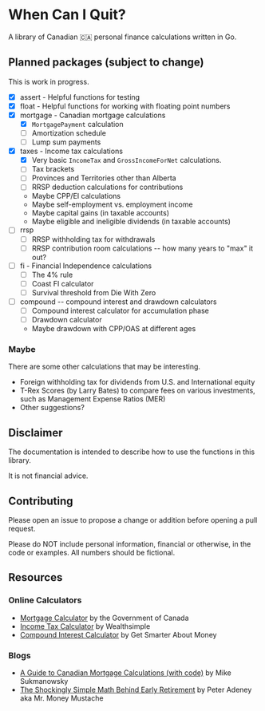 # When Can I Quit?

A library of Canadian 🇨🇦 personal finance calculations written in Go.

## Planned packages (subject to change)

This is work in progress.

* [x] assert - Helpful functions for testing
* [x] float - Helpful functions for working with floating point numbers
* [x] mortgage - Canadian mortgage calculations
  * [x] `MortgagePayment` calculation
  * [ ] Amortization schedule
  * [ ] Lump sum payments
* [x] taxes - Income tax calculations
  * [x] Very basic `IncomeTax` and `GrossIncomeForNet` calculations.
  * [ ] Tax brackets
  * [ ] Provinces and Territories other than Alberta
  * [ ] RRSP deduction calculations for contributions
  * Maybe CPP/EI calculations
  * Maybe self-employment vs. employment income
  * Maybe capital gains (in taxable accounts)
  * Maybe eligible and ineligible dividends (in taxable accounts)
* [ ] rrsp
  * [ ] RRSP withholding tax for withdrawals
  * [ ] RRSP contribution room calculations -- how many years to "max" it out?
* [ ] fi - Financial Independence calculations
  * [ ] The 4% rule
  * [ ] Coast FI calculator
  * [ ] Survival threshold from Die With Zero
* [ ] compound -- compound interest and drawdown calculators
  * [ ] Compound interest calculator for accumulation phase
  * [ ] Drawdown calculator
  * Maybe drawdown with CPP/OAS at different ages

### Maybe

There are some other calculations that may be interesting.

* Foreign withholding tax for dividends from U.S. and International equity
* T-Rex Scores (by Larry Bates) to compare fees on various investments, such as Management Expense Ratios (MER)
* Other suggestions?

## Disclaimer

The documentation is intended to describe how to use the functions in this library.

It is not financial advice.

## Contributing

Please open an issue to propose a change or addition before opening a pull request.

Please do NOT include personal information, financial or otherwise, in the code or examples. All numbers should be fictional.

## Resources

### Online Calculators

* [Mortgage Calculator](https://itools-ioutils.fcac-acfc.gc.ca/MC-CH/MCCalc-CHCalc-eng.aspx) by the Government of Canada
* [Income Tax Calculator](https://www.wealthsimple.com/en-ca/tool/tax-calculator) by Wealthsimple
* [Compound Interest Calculator](https://www.getsmarteraboutmoney.ca/calculators/compound-interest-calculator/) by Get Smarter About Money

### Blogs

* [A Guide to Canadian Mortgage Calculations (with code)](https://www.mikesukmanowsky.com/blog/a-guide-to-canadian-mortgage-calculations) by Mike Sukmanowsky
* [The Shockingly Simple Math Behind Early Retirement](https://www.mrmoneymustache.com/2012/01/13/the-shockingly-simple-math-behind-early-retirement/) by Peter Adeney aka Mr. Money Mustache
